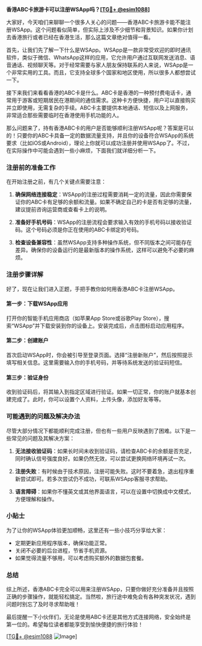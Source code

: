 **香港ABC卡旅游卡可以注册WSApp吗？[[TG💪+ @esim1088](https://t.me/s/esim1088)]**

大家好，今天咱们来聊聊一个很多人关心的问题——香港ABC卡旅游卡能不能注册WSApp。这个问题看似简单，但实际上涉及不少细节和背景知识。如果你计划去香港旅行或者已经在香港生活，那么这篇文章绝对值得一看。

首先，让我们先了解一下什么是WSApp。WSApp是一款非常受欢迎的即时通讯软件，类似于微信、WhatsApp这样的应用，它允许用户通过互联网发送消息、语音通话、视频聊天等。对于经常需要与家人朋友保持联系的人来说，WSApp是一个非常实用的工具。而且，它支持全球多个国家和地区使用，所以很多人都想尝试一下。

接下来我们来看看香港的ABC卡是什么。ABC卡是香港的一种预付费电话卡，通常用于游客或短期居民在港期间的通信需求。这种卡方便快捷，用户可以直接购买并立即使用，无需复杂的手续。ABC卡主要提供本地通话、短信以及上网服务，非常适合那些需要临时在香港使用手机功能的人。

那么问题来了，持有香港ABC卡的用户是否能够顺利注册WSApp呢？答案是可以的！只要你的ABC卡具备一定的数据流量支持，并且你的设备符合WSApp的系统要求（比如iOS或Android），理论上你就可以成功注册并使用WSApp了。不过，在实际操作中可能会遇到一些小麻烦，下面我们就详细分析一下。

### 注册前的准备工作

在开始注册之前，有几个关键点需要注意：

1. **确保网络连接稳定**：WSApp的注册过程需要消耗一定的流量，因此你需要保证你的ABC卡有足够的余额和流量。如果不确定自己的卡是否有足够的流量，建议提前咨询运营商或查看卡上的说明。

2. **准备好手机号码**：WSApp的注册流程会要求输入有效的手机号码以接收验证码。这个号码必须是你正在使用的ABC卡绑定的号码。

3. **检查设备兼容性**：虽然WSApp支持多种操作系统，但不同版本之间可能存在差异。确保你的设备运行的是最新版本的操作系统，这样可以避免不必要的麻烦。

### 注册步骤详解

好了，现在让我们进入正题，手把手教你如何用香港ABC卡注册WSApp。

#### 第一步：下载WSApp应用

打开你的智能手机应用商店（如苹果App Store或谷歌Play Store），搜索“WSApp”并下载安装到你的设备上。安装完成后，点击图标启动应用程序。

#### 第二步：创建账户

首次启动WSApp时，你会被引导至登录页面。选择“注册新账户”，然后按照提示填写相关信息。这里需要输入你的手机号码，并等待系统发送的验证码短信。

#### 第三步：验证身份

收到验证码后，将其输入到指定区域进行验证。如果一切正常，你的账户就基本创建完成了。此时，你可以设置个人资料，上传头像，添加好友等等。

### 可能遇到的问题及解决办法

尽管大部分情况下都能顺利完成注册，但也有一些用户反映遇到了困难。以下是一些常见的问题及其解决方案：

1. **无法接收验证码**：如果长时间未收到验证码，请检查ABC卡的余额是否充足，同时确认信号强度良好。如果仍然无效，可以尝试更换网络环境再试一次。

2. **注册失败**：有时候由于技术原因，注册可能失败。这时不要着急，退出程序重新尝试即可。若多次尝试仍不成功，可联系WSApp客服寻求帮助。

3. **语言障碍**：如果你不懂英文或其他界面语言，可以在设置中切换成中文模式，方便理解和操作。

### 小贴士

为了让你的WSApp体验更加顺畅，这里还有一些小技巧分享给大家：

- 定期更新应用程序版本，确保功能正常。
- 关闭不必要的后台进程，节省手机资源。
- 如果觉得流量不够用，可以考虑购买额外的数据包套餐。

### 总结

综上所述，香港ABC卡完全可以用来注册WSApp，只要你做好充分准备并且按照正确的步骤操作，就能轻松搞定。当然啦，旅行途中难免会有各种突发状况，遇到问题时别忘了及时寻求帮助哦！

最后提醒一下小伙伴们，无论是使用ABC卡还是其他方式连接网络，安全始终是第一位的。希望每位读者都能享受到愉快便捷的旅行体验！

[[TG💪+ @esim1088](https://t.me/s/esim1088) ![Image](https://i.postimg.cc/4NQfJmqS/Snipaste-2025-05-13-00-14-12.png)]